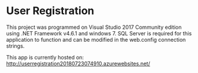 
# User Registration

This project was programmed on Visual Studio 2017 Community edition using .NET Framework v4.6.1 and windows 7.
SQL Server is required for this application to function and can be modified in the web.config connection strings.

This app is currently hosted on:
http://userregistration20180723074910.azurewebsites.net/
